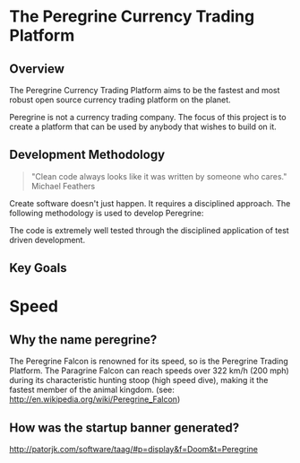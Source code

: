 # The Peregrine Currency Trading Platform

## Overview

The Peregrine Currency Trading Platform aims to be the fastest and most robust open source currency trading platform on the planet. 

Peregrine is not a currency trading company. The focus of this project is to create a platform that can be used by anybody that wishes to build on it. 

## Development Methodology

> "Clean code always looks like it was written by someone who cares."
> Michael Feathers

Create software doesn't just happen. It requires a  disciplined approach. The following methodology is used to develop Peregrine:

The code is extremely well tested through the
disciplined application of test driven development.

## Key Goals

# Speed

## Why the name peregrine?

The Peregrine Falcon is renowned for its speed, so is the Peregrine Trading Platform. The Paragrine Falcon can reach
speeds over 322 km/h (200 mph) during its characteristic hunting stoop (high speed dive), making it the fastest member
of the animal kingdom. (see: http://en.wikipedia.org/wiki/Peregrine_Falcon)

## How was the startup banner generated?

http://patorjk.com/software/taag/#p=display&f=Doom&t=Peregrine


